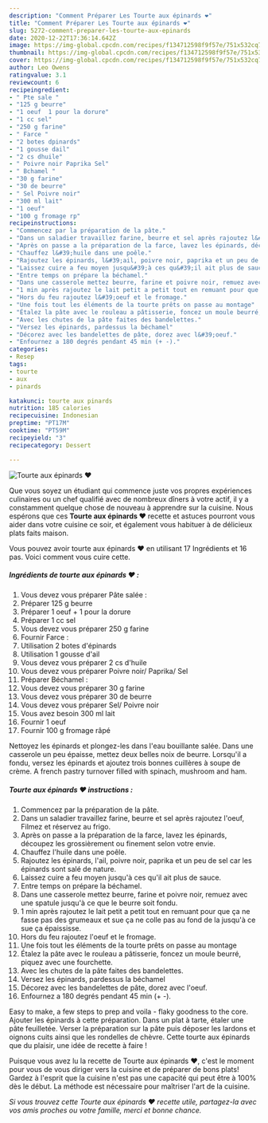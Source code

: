 ```yaml
---
description: "Comment Préparer Les Tourte aux épinards ❤"
title: "Comment Préparer Les Tourte aux épinards ❤"
slug: 5272-comment-preparer-les-tourte-aux-epinards
date: 2020-12-22T17:36:14.642Z
image: https://img-global.cpcdn.com/recipes/f134712598f9f57e/751x532cq70/tourte-aux-epinards-❤-photo-principale-de-la-recette.jpg
thumbnail: https://img-global.cpcdn.com/recipes/f134712598f9f57e/751x532cq70/tourte-aux-epinards-❤-photo-principale-de-la-recette.jpg
cover: https://img-global.cpcdn.com/recipes/f134712598f9f57e/751x532cq70/tourte-aux-epinards-❤-photo-principale-de-la-recette.jpg
author: Leo Owens
ratingvalue: 3.1
reviewcount: 6
recipeingredient:
- " Pte sale "
- "125 g beurre"
- "1 oeuf  1 pour la dorure"
- "1 cc sel"
- "250 g farine"
- " Farce "
- "2 botes dpinards"
- "1 gousse dail"
- "2 cs dhuile"
- " Poivre noir Paprika Sel"
- " Bchamel "
- "30 g farine"
- "30 de beurre"
- " Sel Poivre noir"
- "300 ml lait"
- "1 oeuf"
- "100 g fromage rp"
recipeinstructions:
- "Commencez par la préparation de la pâte."
- "Dans un saladier travaillez farine, beurre et sel après rajoutez l&#39;oeuf, Filmez et réservez au frigo."
- "Après on passe a la préparation de la farce, lavez les épinards, découpez les grossièrement ou finement selon votre envie."
- "Chauffez l&#39;huile dans une poêle."
- "Rajoutez les épinards, l&#39;ail, poivre noir, paprika et un peu de sel car les épinards sont salé de nature."
- "Laissez cuire a feu moyen jusqu&#39;à ces qu&#39;il ait plus de sauce."
- "Entre temps on prépare la béchamel."
- "Dans une casserole mettez beurre, farine et poivre noir, remuez avec une spatule jusqu&#39;à ce que le beurre soit fondu."
- "1 min après rajoutez le lait petit a petit tout en remuant pour que ça ne fasse pas des grumeaux et sue ça ne colle pas au fond de la jusqu&#39;à ce sue ça épaississe."
- "Hors du feu rajoutez l&#39;oeuf et le fromage."
- "Une fois tout les éléments de la tourte prêts on passe au montage"
- "Étalez la pâte avec le rouleau a pâtisserie, foncez un moule beurré, piquez avec une fourchette."
- "Avec les chutes de la pâte faites des bandelettes."
- "Versez les épinards, pardessus la béchamel"
- "Décorez avec les bandelettes de pâte, dorez avec l&#39;oeuf."
- "Enfournez a 180 degrés pendant 45 min (+ -)."
categories:
- Resep
tags:
- tourte
- aux
- pinards

katakunci: tourte aux pinards 
nutrition: 185 calories
recipecuisine: Indonesian
preptime: "PT17M"
cooktime: "PT59M"
recipeyield: "3"
recipecategory: Dessert

---
```



![Tourte aux épinards ❤](https://img-global.cpcdn.com/recipes/f134712598f9f57e/751x532cq70/tourte-aux-epinards-❤-photo-principale-de-la-recette.jpg)

Que vous soyez un étudiant qui commence juste vos propres expériences culinaires ou un chef qualifié avec de nombreux dîners à votre actif, il y a constamment quelque chose de nouveau à apprendre sur la cuisine. Nous espérons que ces <strong> Tourte aux épinards ❤ </strong> recette et astuces pourront vous aider dans votre cuisine ce soir, et également vous habituer à de délicieux plats faits maison.

<!--inarticleads1-->

Vous pouvez avoir tourte aux épinards ❤ en utilisant 17 Ingrédients et 16 pas. Voici comment vous cuire cette.

##### Ingrédients de tourte aux épinards ❤ :

1. Vous devez vous préparer  Pâte salée :
1. Préparer 125 g beurre
1. Préparer 1 oeuf + 1 pour la dorure
1. Préparer 1 cc sel
1. Vous devez vous préparer 250 g farine
1. Fournir  Farce :
1. Utilisation 2 botes d&#39;épinards
1. Utilisation 1 gousse d&#39;ail
1. Vous devez vous préparer 2 cs d&#39;huile
1. Vous devez vous préparer  Poivre noir/ Paprika/ Sel
1. Préparer  Béchamel :
1. Vous devez vous préparer 30 g farine
1. Vous devez vous préparer 30 de beurre
1. Vous devez vous préparer  Sel/ Poivre noir
1. Vous avez besoin 300 ml lait
1. Fournir 1 oeuf
1. Fournir 100 g fromage râpé


Nettoyez les épinards et plongez-les dans l&#39;eau bouillante salée. Dans une casserole un peu épaisse, mettez deux belles noix de beurre. Lorsqu&#39;il a fondu, versez les épinards et ajoutez trois bonnes cuillères à soupe de crème. A french pastry turnover filled with spinach, mushroom and ham. 

<!--inarticleads2-->

##### Tourte aux épinards ❤ instructions :

1. Commencez par la préparation de la pâte.
1. Dans un saladier travaillez farine, beurre et sel après rajoutez l&#39;oeuf, Filmez et réservez au frigo.
1. Après on passe a la préparation de la farce, lavez les épinards, découpez les grossièrement ou finement selon votre envie.
1. Chauffez l&#39;huile dans une poêle.
1. Rajoutez les épinards, l&#39;ail, poivre noir, paprika et un peu de sel car les épinards sont salé de nature.
1. Laissez cuire a feu moyen jusqu&#39;à ces qu&#39;il ait plus de sauce.
1. Entre temps on prépare la béchamel.
1. Dans une casserole mettez beurre, farine et poivre noir, remuez avec une spatule jusqu&#39;à ce que le beurre soit fondu.
1. 1 min après rajoutez le lait petit a petit tout en remuant pour que ça ne fasse pas des grumeaux et sue ça ne colle pas au fond de la jusqu&#39;à ce sue ça épaississe.
1. Hors du feu rajoutez l&#39;oeuf et le fromage.
1. Une fois tout les éléments de la tourte prêts on passe au montage
1. Étalez la pâte avec le rouleau a pâtisserie, foncez un moule beurré, piquez avec une fourchette.
1. Avec les chutes de la pâte faites des bandelettes.
1. Versez les épinards, pardessus la béchamel
1. Décorez avec les bandelettes de pâte, dorez avec l&#39;oeuf.
1. Enfournez a 180 degrés pendant 45 min (+ -).


Easy to make, a few steps to prep and voila - flaky goodness to the core. Ajouter les épinards à cette préparation. Dans un plat à tarte, étaler une pâte feuilletée. Verser la préparation sur la pâte puis déposer les lardons et oignons cuits ainsi que les rondelles de chèvre. Cette tourte aux épinards que du plaisir, une idée de recette à faire ! 

<!--inarticleads1-->

<p>
Puisque vous avez lu la recette de Tourte aux épinards ❤, c'est le moment pour vous de vous diriger vers la cuisine et de préparer de bons plats! Gardez à l'esprit que la cuisine n'est pas une capacité qui peut être à 100% dès le début. La méthode est nécessaire pour maîtriser l'art de la cuisine.
</p>

<p>
<i>Si vous trouvez cette Tourte aux épinards ❤ recette utile, partagez-la avec vos amis proches ou votre famille, merci et bonne chance.</i>
</p>

